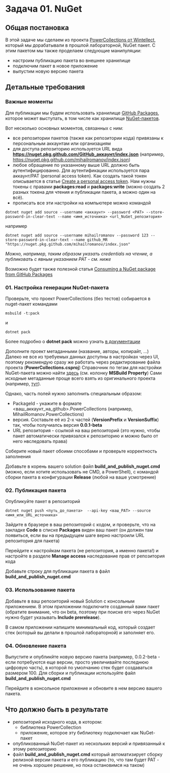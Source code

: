 ﻿# Задача 01. NuGet

## Общая постановка
В этой задаче мы сделаем из проекта [PowerCollections от Wintellect](../01_Test_automation/PowerCollections), который мы дорабатывали в прошлой лабораторной, NuGet пакет.
С этим пакетом мы также проделаем следующие манипуляции:
- настроим публикацию пакета во внешнее хранилище
- подключим пакет в новое приложение
- выпустим новую версию пакета

## Детальные требования

### Важные моменты
Для публикации мы будем использовать хранилище [GitHub Packages](https://docs.github.com/en/packages), которое может выступать, в том числе как хранилище [NuGet-пакетов](https://docs.github.com/en/packages/working-with-a-github-packages-registry/working-with-the-nuget-registry).

Вот несколько основных моментов, связанных с ним:
- все репозитории пакетов (также как репозитории кода) привязаны к персональным аккаунтам или организациям
- для доступа репозиторию используется URL вида **https://nuget.pkg.github.com/GitHub_аккаунт/index.json** (например, https://nuget.pkg.github.com/mihailromanov/index.json)
- любое обращение по указанному выше URL должно быть аутентифицированно. Для аутентификации используется пара аккаунт/PAT (personal access token). Как создать такой токен описывается в статье [Create a personal access token](https://docs.github.com/en/authentication/keeping-your-account-and-data-secure/creating-a-personal-access-token). Нам нужны токены с правами **packages:read** и **packages:write** (можно создать 2 разных токена для чтения и публикации пакета, а можно один на всё).
- прописать все эти настройки на компьютере можно командой
```
dotnet nuget add source --username <аккаунт> --password <PAT> --store-password-in-clear-text --name <имя_источника> <url_NuGet_репозитория>
```
например
```
dotnet nuget add source --username mihailromanov --password 123 --store-password-in-clear-text --name github_MR "https://nuget.pkg.github.com/mihailromanov/index.json"
```

*Можно, например, таким образом указать credentials на чтение, а публиковать с явным указанием PAT - см. ниже*

Возможно будет также полезной статья [Consuming a NuGet package from GitHub Packages](https://samlearnsazure.blog/2021/08/08/consuming-a-nuget-package-from-github-packages/)

### 01. Настройка генерации NuGet-пакета
Проверьте, что проект PowerCollections (без тестов) собирается в nuget-пакет командами
```
msbuild -t:pack
```
и 
```
dotnet pack
```

Более подробно о **dotnet pack** можно узнать [в документации](https://learn.microsoft.com/en-us/dotnet/core/tools/dotnet-pack)

Дополните проект метаданными (название, авторы, копирайт, ...)
Далеко не все из требуемых данных доступны в настройках через UI, поэтому рекомендую сразу же работать через редактирование файла проекта (**PowerCollections.csproj**)
Справочник по тегам для настройки NuGet-пакета можно найти [здесь](https://learn.microsoft.com/en-us/nuget/reference/msbuild-targets#pack-target) (см. колонку **MSBuild Property**)
Сами исходные метаданные проще всего взять из оригинального проекта (например, [тут](https://github.com/timdetering/Wintellect.PowerCollections/blob/master/Source/PowerCollections/AssemblyInfo.cs)).

Однако, часть полей нужно заполнить специальным образом:
- PackageId - укажите в формате <ваш_аккаунт_на_github>.PowerCollections (например, MihailRomanov.PowerCollections)
- версия. Составьте её из 2-х частей (**VersionPrefix** и **VersionSuffix**) так, чтобы получиалсь версия **0.0.1-beta**
- URL репозитория - ссылкой на ваш репозиторий (это нужно, чтобы пакет автоматически привязался к репозиторию и можно было от него нвследовать права)

Соберите новый пакет обоими способами и проверьте корректность заполнения

Добавьте в корень вашего solution файл **build_and_publish_nuget.cmd** (можно, если хотите использовать не CMD, а PowerShell), с командой сборки пакета в конфигурации **Release** (любой на ваше усмотрение)


### 02. Публикация пакета

Опубликуйте пакет в репозиторий
```
dotnet nuget push <путь_до_пакета>  --api-key <ваш_PAT> --source <имя_или_URL_источника>
```

Зайдите в браузере в ваш репозиторий с кодом, и проверьте, что на закладке **Code** в списке **Packages** виден ваш пакет (он должен там появиться, если вы на предыдущем шаге верно настроили URL репозитория для пакета)

Перейдите к настройкам пакета (не репозитория, а именно пакета!) и настройте в разделе **Manage access** наследование прав от репозитория кода

Добавьте строку для публикации пакета в файл **build_and_publish_nuget.cmd**

### 03. Использование пакета

Добавьте в ваш репозиторий новый Solution с консольным приложением.
В этом приложении подключите созданный вами пакет (обратите внимание, что он beta, поэтому при поиске его через NuGet нужно будет указывать **Include prerelease**).

В самом приложении напишите минимальный код, который создает стек (который вы делали в прошлой лабораторной) и заполняет его.

### 04. Обновление пакета

Выпустите и опубликйте новую версию пакета (например, 0.0.2-beta - если потребуются еще версии, просто увеличивайте последнюю цифровую часть), в которой по умолчанию стек будет создаваться размером 100.
Для сборки и публикации используйте файл **build_and_publish_nuget.cmd**

Перейдите в консольное приложение и обновите в нем версию вашего пакета. 


## Что должно быть в результате
- репозиторий исходного кода, в котором:
    - библиотека PowerCollection
    - приложение, которое эту библиотеку подключает как NuGet-пакет
- опубликованный NuGet-пакет из нескольких версий и привязанный к этому репозиторию
- файл **build_and_publish_nuget.cmd** который автоматизирует сборку релизной версии пакета и его публикацию (то, что там будет PAT - не очень хорошее решение, но пока остановимся на таком)